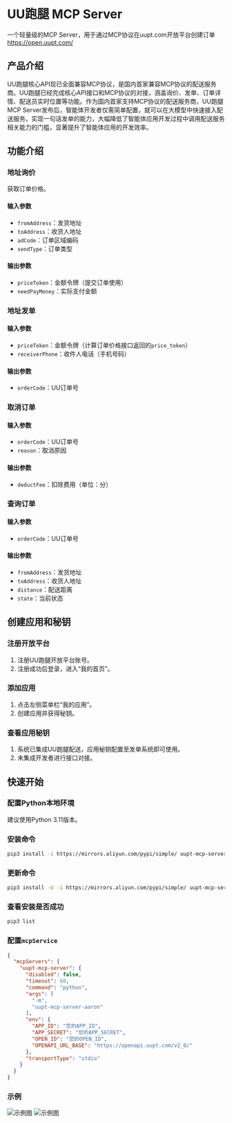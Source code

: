 # UU跑腿 MCP Server

一个轻量级的MCP Server，用于通过MCP协议在uupt.com开放平台创建订单
https://open.uupt.com/

## 产品介绍

UU跑腿核心API现已全面兼容MCP协议，是国内首家兼容MCP协议的配送服务商。UU跑腿已经完成核心API接口和MCP协议的对接，涵盖询价、发单、订单详情、配送员实时位置等功能。作为国内首家支持MCP协议的配送服务商，UU跑腿MCP Server发布后，智能体开发者仅需简单配置，就可以在大模型中快速接入配送服务，实现一句话发单的能力，大幅降低了智能体应用开发过程中调用配送服务相关能力的门槛，显著提升了智能体应用的开发效率。

## 功能介绍

### 地址询价

获取订单价格。

#### 输入参数

- `fromAddress`：发货地址
- `toAddress`：收货人地址
- `adCode`：订单区域编码
- `sendType`：订单类型

#### 输出参数

- `priceToken`：金额令牌（提交订单使用）
- `needPayMoney`：实际支付金额

### 地址发单

#### 输入参数

- `priceToken`：金额令牌（计算订单价格接口返回的`price_token`）
- `receiverPhone`：收件人电话（手机号码）

#### 输出参数

- `orderCode`：UU订单号

### 取消订单

#### 输入参数

- `orderCode`：UU订单号
- `reason`：取消原因

#### 输出参数

- `deductFee`：扣除费用（单位：分）

### 查询订单

#### 输入参数

- `orderCode`：UU订单号

#### 输出参数

- `fromAddress`：发货地址
- `toAddress`：收货人地址
- `distance`：配送距离
- `state`：当前状态

## 创建应用和秘钥

### 注册开放平台

1. 注册UU跑腿开放平台账号。
2. 注册成功后登录，进入“我的首页”。

### 添加应用

1. 点击左侧菜单栏“我的应用”。
2. 创建应用并获得秘钥。

### 查看应用秘钥

1. 系统已集成UU跑腿配送，应用秘钥配置至发单系统即可使用。
2. 未集成开发者进行接口对接。

## 快速开始

### 配置Python本地环境

建议使用Python 3.11版本。

### 安装命令

```bash
pip3 install -i https://mirrors.aliyun.com/pypi/simple/ uupt-mcp-server-aaron
```

### 更新命令

```bash
pip3 install -U -i https://mirrors.aliyun.com/pypi/simple/ uupt-mcp-server-aaron
```

### 查看安装是否成功

```bash
pip3 list
```

### 配置`mcpService`

```json
{
  "mcpServers": {
    "uupt-mcp-server": {
      "disabled": false,
      "timeout": 60,
      "command": "python",
      "args": [
        "-m",
        "uupt-mcp-server-aaron"
      ],
      "env": {
        "APP_ID": "您的APP_ID",
        "APP_SECRET": "您的APP_SECRET",
        "OPEN_ID": "您的OPEN_ID",
        "OPENAPI_URL_BASE": "https://openapi.uupt.com/v2_0/"
      },
      "transportType": "stdio"
    }
  }
}
```

### 示例

![示例图](https://open.uupt.com/img/mcp-demo-1.584e5cae.png)
![示例图](https://open.uupt.com/img/mcp-demo-2.70f7dcf2.png)